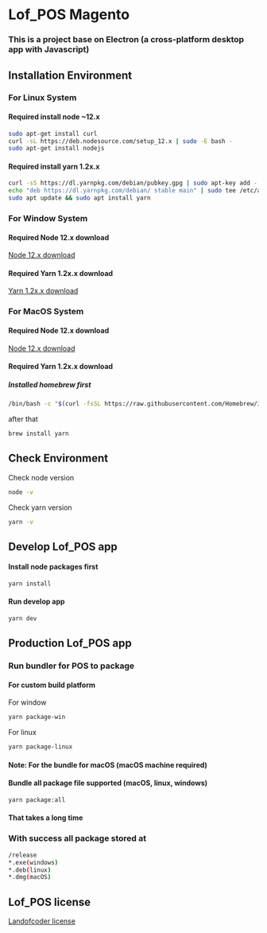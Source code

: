 # Lof_POS Magento
### This is a project base on Electron (a cross-platform desktop app with Javascript)
## Installation Environment

### For Linux System

#### Required install node ~12.x

```bash
sudo apt-get install curl
curl -sL https://deb.nodesource.com/setup_12.x | sudo -E bash -
sudo apt-get install nodejs
```


#### Required install yarn 1.2x.x

```bash
curl -sS https://dl.yarnpkg.com/debian/pubkey.gpg | sudo apt-key add -
echo "deb https://dl.yarnpkg.com/debian/ stable main" | sudo tee /etc/apt/sources.list.d/yarn.list
sudo apt update && sudo apt install yarn
```
### For Window System
#### Required Node 12.x download
[Node 12.x download](https://nodejs.org/dist/latest-v12.x/win-x64/node.exe)

#### Required Yarn 1.2x.x download
[Yarn 1.2x.x download](https://classic.yarnpkg.com/latest.msi)

### For MacOS System
#### Required Node 12.x download
[Node 12.x download](https://nodejs.org/dist/latest-v12.x/node-v12.20.0.pkg)

#### Required Yarn 1.2x.x download

##### Installed homebrew first

```bash
/bin/bash -c "$(curl -fsSL https://raw.githubusercontent.com/Homebrew/install/HEAD/install.sh)
```
after that
```bash
brew install yarn
```


## Check Environment

Check node version 
```bash
node -v 
```
Check yarn version 
```bash
yarn -v 
```


## Develop Lof_POS app 

#### Install node packages first
```bash
yarn install
```

#### Run develop app

```bash
yarn dev
```

## Production Lof_POS app

### Run bundler for POS to package

#### For custom build platform

For window
```bash
yarn package-win
```

For linux
```bash
yarn package-linux
```


#### Note: For the bundle for macOS (macOS machine required)
 
#### Bundle all package file supported (macOS, linux, windows)
```bash
yarn package:all
``` 
#### That takes a long time



### With success all package stored at 

```bash
/release
*.exe(windows)
*.deb(linux)
*.dmg(macOS)
```


## Lof_POS license 
[Landofcoder license](https://landofcoder.com/license)